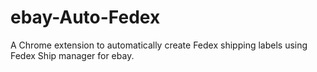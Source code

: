 # ebay-Auto-Fedex
A Chrome extension to automatically create Fedex shipping labels using Fedex Ship manager for ebay.

